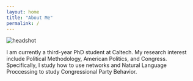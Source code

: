 ```yaml
---
layout: home
title: "About Me"
permalink: /
---
```


![headshot](/images/headshot.JPG)

I am currently a third-year PhD student at Caltech. My research interest include Political Methodology, American Politics, and Congress. Specifically, 
I study how to use networks and Natural Language Proccessing to study Congressional Party Behavior.





